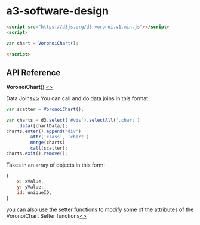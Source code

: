 # a3-software-design

```html
<script src="https://d3js.org/d3-voronoi.v1.min.js"></script>
<script>

var chart = VoronoiChart();

</script>
```


## API Reference

<b>VoronoiChart</b>() [<>](https://github.com/cjjaeger/a3-software-design/blob/master/js/VoronoiChart.js "Source")


Data Joins[<>](https://github.com/cjjaeger/a3-software-design/blob/master/js/VoronoiChart.js#104 "Source")
You can call and do data joins in this format
```js
var scatter = VoronoiChart();

var charts = d3.select('#vis').selectAll('.chart')
    .data([chartData]);
charts.enter().append("div")
        .attr('class', 'chart')
        .merge(charts)
        .call(scatter);
charts.exit().remove();
```
Takes in an array of objects in this form:
```js
{
    x: xValue,
    y: yValue,
    id: uniqueID,
}
```
you can also use the setter functions to modify some of the attributes of the VoronoiChart
Setter functions[<>](https://github.com/cjjaeger/a3-software-design/blob/master/js/VoronoiChart.js#L176 "Source")
